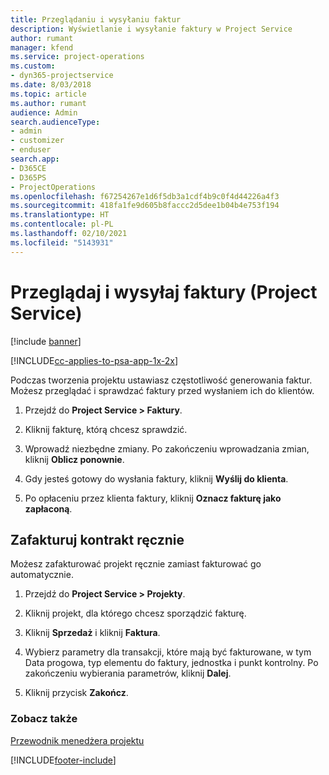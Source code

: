 ```yaml
---
title: Przeglądaniu i wysyłaniu faktur
description: Wyświetlanie i wysyłanie faktury w Project Service
author: rumant
manager: kfend
ms.service: project-operations
ms.custom:
- dyn365-projectservice
ms.date: 8/03/2018
ms.topic: article
ms.author: rumant
audience: Admin
search.audienceType:
- admin
- customizer
- enduser
search.app:
- D365CE
- D365PS
- ProjectOperations
ms.openlocfilehash: f67254267e1d6f5db3a1cdf4b9c0f4d44226a4f3
ms.sourcegitcommit: 418fa1fe9d605b8faccc2d5dee1b04b4e753f194
ms.translationtype: HT
ms.contentlocale: pl-PL
ms.lasthandoff: 02/10/2021
ms.locfileid: "5143931"
---
```

# <a name="view-and-send-invoices-project-service"></a>Przeglądaj i wysyłaj faktury (Project Service)

[!include [banner](../includes/psa-now-project-operations.md)]

[!INCLUDE[cc-applies-to-psa-app-1x-2x](../includes/cc-applies-to-psa-app-1x-2x.md)]

Podczas tworzenia projektu ustawiasz częstotliwość generowania faktur. Możesz przeglądać i sprawdzać faktury przed wysłaniem ich do klientów.  
  
1.  Przejdź do **Project Service > Faktury**.  
  
2.  Kliknij fakturę, którą chcesz sprawdzić.  
  
3.  Wprowadź niezbędne zmiany. Po zakończeniu wprowadzania zmian, kliknij **Oblicz ponownie**.  
  
4.  Gdy jesteś gotowy do wysłania faktury, kliknij **Wyślij do klienta**.  
  
5.  Po opłaceniu przez klienta faktury, kliknij **Oznacz fakturę jako zapłaconą**.  
  
## <a name="manually-invoice-a-contract"></a>Zafakturuj kontrakt ręcznie  
 Możesz zafakturować projekt ręcznie zamiast fakturować go automatycznie.  
  
1.  Przejdź do **Project Service > Projekty**.  
  
2.  Kliknij projekt, dla którego chcesz sporządzić fakturę.  
  
3.  Kliknij **Sprzedaż** i kliknij **Faktura**.  
  
4.  Wybierz parametry dla transakcji, które mają być fakturowane, w tym Data progowa, typ elementu do faktury, jednostka i punkt kontrolny. Po zakończeniu wybierania parametrów, kliknij **Dalej**.  
  
5.  Kliknij przycisk **Zakończ**.  
  
### <a name="see-also"></a>Zobacz także  
 [Przewodnik menedżera projektu](../psa/project-manager-guide.md)


[!INCLUDE[footer-include](../includes/footer-banner.md)]